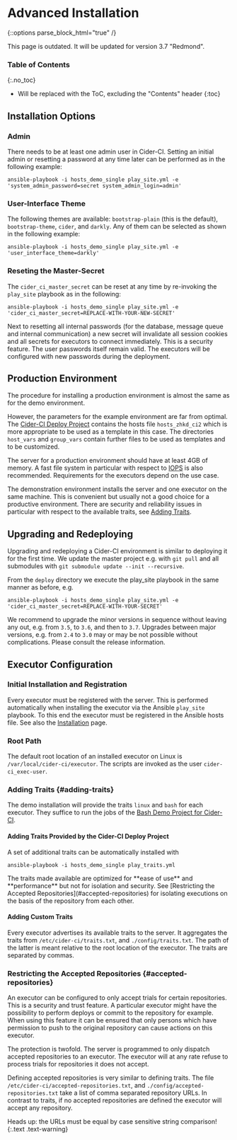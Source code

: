 # Advanced Installation
{::options parse_block_html="true" /}

<div class="alert alert-danger" role="alert">
This page is outdated. It will be updated for version 3.7 "Redmond".
</div>


### Table of Contents
{:.no_toc}
* Will be replaced with the ToC, excluding the "Contents" header
{:toc}

## Installation Options

### Admin

There needs to be at least one admin user in Cider-CI. Setting an initial admin
or resetting a password at any time later can be performed as in the following
example:

  `ansible-playbook -i hosts_demo_single play_site.yml -e 'system_admin_password=secret system_admin_login=admin'`

### User-Interface Theme

The following themes are available: `bootstrap-plain` (this is the default),
`bootstrap-theme`, `cider`, and `darkly`. Any of them can be selected as
shown in the following example:

  `ansible-playbook -i hosts_demo_single play_site.yml -e 'user_interface_theme=darkly'`

### Reseting the Master-Secret

The `cider_ci_master_secret` can be reset at any time by re-invoking
the `play_site` playbook as in the following:

  `ansible-playbook -i hosts_demo_single play_site.yml -e 'cider_ci_master_secret=REPLACE-WITH-YOUR-NEW-SECRET'`

Next to resetting all internal passwords (for the database, message queue and
internal communication) a new secret will invalidate all session cookies and
all secrets for executors to connect immediately. <span class="text-warning">
This is a security feature.</span> The user passwords itself remain valid. The
executors will be configured with new passwords during the deployment.




## Production Environment

The procedure for installing a production environment is almost the same as
for the demo environment.

However, the parameters for the example environment are far from optimal. The
[Cider-CI Deploy Project] contains the hosts file `hosts_zhkd_ci2` which is
more appropriate to be used as a template in this case. The directories
`host_vars` and `group_vars` contain further files to be used as templates and
to be customized.

The server for a production environment should have at least 4GB of memory.
A fast file system in particular with respect to [IOPS] is also recommended.
Requirements for the executors depend on the use case.

The demonstration environment installs the server and one executor on the same
machine. This is convenient but usually not a good choice for a productive
environment. There are security and reliability issues in particular with
respect to the available traits, see [Adding Traits](#adding-traits).


## Upgrading and Redeploying

Upgrading and redeploying a Cider-CI environment is similar to deploying it for
the first time. We update the master project e.g. with `git pull` and all
submodules with `git submodule update --init --recursive`.

From the `deploy` directory we execute the play_site playbook in the
same manner as before, e.g.

`ansible-playbook -i hosts_demo_single play_site.yml -e 'cider_ci_master_secret=REPLACE-WITH-YOUR-SECRET'`

We recommend to upgrade the minor versions in sequence without leaving any out,
e.g. from `3.5`, to `3.6`, and then to `3.7`. Upgrades between major versions,
e.g. from `2.4` to `3.0` may or may be not possible without complications. Please consult
the release information.

## Executor Configuration

### Initial Installation and Registration

Every executor must be registered with the server. This is performed
automatically when installing the executor via the Ansible `play_site`
playbook. To this end the executor must be registered in the Ansible hosts
file. See also the [Installation](./index.html) page.


### Root Path

The default root location of an installed executor on Linux is
`/var/local/cider-ci/executor`. The scripts are invoked as the user
`cider-ci_exec-user`.


### Adding Traits {#adding-traits}

The demo installation will provide the traits `linux` and `bash` for each
executor. They suffice to run the jobs of the [Bash Demo Project for
Cider-CI][].

#### Adding Traits Provided by the Cider-CI Deploy Project

A set of additional traits can be automatically installed with

`ansible-playbook -i hosts_demo_single play_traits.yml`

<div class="alert alert-warning" role="alert">
The traits made available are optimized for **ease of use** and **performance** but not
for isolation and security. See [Restricting the Accepted
Repositories](#accepted-repositories) for isolating executions on the basis
of the repository from each other.
</div>


#### Adding Custom Traits

Every executor advertises its available traits to the server. It aggregates the
traits from  `/etc/cider-ci/traits.txt`, and `./config/traits.txt`. The path of
the latter is meant relative to the root location of the executor. The traits
are separated by commas.

### Restricting the Accepted Repositories {#accepted-repositories}

An executor can be configured to only accept trials for certain repositories.
This is a security and trust feature. A particular executor might have the
possibility to perform deploys or commit to the repository for example. When
using this feature it can be ensured that only persons which have permission to
push to the original repository can cause actions on this executor.

The protection is twofold. The server is programmed to only dispatch accepted
repositories to an executor. The executor will at any rate refuse to process
trials for repositories it does not accept.

Defining accepted repositories is very similar to defining traits. The file
`/etc/cider-ci/accepted-repositories.txt`, and
`./config/accepted-repositories.txt` take a list of comma separated repository
URLs. In contrast to traits, if no accepted repositories are defined the
executor will accept any repository.

Heads up: the URLs must be equal by case sensitive string comparison!
{:.text .text-warning}

  [Bash Demo Project for Cider-CI]: https://github.com/cider-ci/cider-ci_demo-project-bash
  [Cider-CI Deploy Project]: https://github.com/cider-ci/cider-ci_deploy
  [IOPS]: https://de.wikipedia.org/wiki/Input/Output_operations_Per_Second
